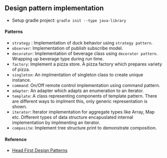 ## Design pattern implementation

- Setup gradle project: `gradle init --type java-library`

#### Patterns

- `strategy` : Implementation of duck behavior using `strategy pattern`.
- `observer`: Implementation of publish subscribe model.
- `decorator`: Implementation of beverage class using `decorator pattern`. Wrapping up beverage type during run time.
- `factory`: Implement a pizza store. A pizza factory which prepares variety of pizza.
- `singleton`: An implmentation of singleton class to create unique instance.
- `command`: On/Off remote control implementation using command pattern.
- `adapter`: An adapter which adapts an enumeration to an iterator.
- `template`: A class representing components of template pattern. There are different ways to implment this, only generic representation is shown. 
- `iterator`: Iterator implementation for aggregate types like Array, Map etc. Different types of data structure encapuslated internal implementation by implmenting an iterator.
- `composite`: Implement tree structure print to demonstrate composition.
 


#### Reference
- [Head First Design Patterns](http://shop.oreilly.com/product/9780596007126.do)






